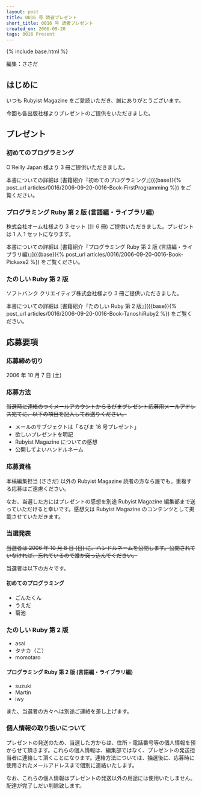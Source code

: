 ```yaml
---
layout: post
title: 0016 号 読者プレゼント
short_title: 0016 号 読者プレゼント
created_on: 2006-09-20
tags: 0016 Present
---
```

{% include base.html %}


編集：ささだ

## はじめに

いつも Rubyist Magazine をご愛読いただき、誠にありがとうございます。

今回も各出版社様よりプレゼントのご提供をいただきました。

## プレゼント

### 初めてのプログラミング

O'Reilly Japan 様より 3 冊ご提供いただきました。

本書についての詳細は [書籍紹介『初めてのプログラミング』]({{base}}{% post_url articles/0016/2006-09-20-0016-Book-FirstProgramming %}) をご覧ください。

### プログラミング Ruby 第 2 版 (言語編・ライブラリ編)

株式会社オーム社様より 3 セット (計 6 冊) ご提供いただきました。プレゼントは 1 人 1 セットになります。

本書についての詳細は [書籍紹介『プログラミング Ruby 第 2 版 (言語編・ライブラリ編)』]({{base}}{% post_url articles/0016/2006-09-20-0016-Book-Pickaxe2 %}) をご覧ください。

### たのしい Ruby 第 2 版

ソフトバンク クリエイティブ株式会社様より 3 冊ご提供いただきました。

本書についての詳細は [書籍紹介『たのしい Ruby 第 2 版』]({{base}}{% post_url articles/0016/2006-09-20-0016-Book-TanoshiRuby2 %}) をご覧ください。

## 応募要項

### 応募締め切り

2006 年 10 月 7 日 (土)

### 応募方法

 ~~当選時に連絡のつくメールアカウントからるびまプレゼント応募用メールアドレス宛てに、以下の項目を記入してお送りください。~~ 

* メールのサブジェクトは「るびま 16 号プレゼント」
* 欲しいプレゼントを明記
* Rubyist Magazine についての感想
* 公開してよいハンドルネーム


### 応募資格

本稿編集担当 (ささだ) 以外の Rubyist Magazine 読者の方なら誰でも。重複する応募はご遠慮ください。

なお、当選した方にはプレゼントの感想を別途 Rubyist Magazine 編集部まで送っていただけると幸いです。感想文は Rubyist Magazine のコンテンツとして掲載させていただきます。

### 当選発表

 ~~当選者は 2006 年 10 月 8 日 (日) に、ハンドルネームを公開します。公開されていなければ、忘れているので誰か突っ込んでください。~~ 

当選者は以下の方々です。

#### 初めてのプログラミング

* ごんたくん
* うえだ
* 菊池


### たのしい Ruby 第 2 版

* asai
* タナカ（こ）
* momotaro


#### プログラミング Ruby 第 2 版 (言語編・ライブラリ編)

* suzuki
* Martin
* iwy


また、当選者の方々へは別途ご連絡を差し上げます。

### 個人情報の取り扱いについて

プレゼントの発送のため、当選した方からは、住所・電話番号等の個人情報を預からせて頂きます。これらの個人情報は、編集部ではなく、プレゼントの発送担当者に連絡して頂くことになります。連絡方法については、抽選後に、応募時に使用されたメールアドレスまで個別に連絡いたします。

なお、これらの個人情報はプレゼントの発送以外の用途には使用いたしません。配達が完了しだい削除致します。


